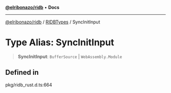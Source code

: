 [**@elribonazo/ridb**](../../../README.md) • **Docs**

***

[@elribonazo/ridb](../../../README.md) / [RIDBTypes](../README.md) / SyncInitInput

# Type Alias: SyncInitInput

> **SyncInitInput**: `BufferSource` \| `WebAssembly.Module`

## Defined in

pkg/ridb\_rust.d.ts:664
